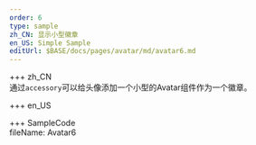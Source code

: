 ```yaml
---   
order: 6
type: sample  
zh_CN: 显示小型徽章
en_US: Simple Sample
editUrl: $BASE/docs/pages/avatar/md/avatar6.md
---      
```


+++ zh_CN   
通过<Code>accessory</Code>可以给头像添加一个小型的Avatar组件作为一个徽章。

+++ en_US   


+++ SampleCode  
fileName: Avatar6
